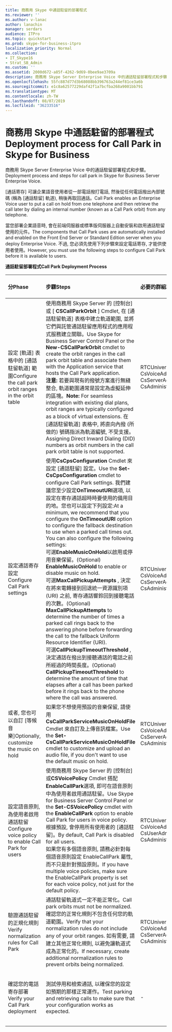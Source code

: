 ```yaml
---
title: 商務用 Skype 中通話駐留的部署程式
ms.reviewer: ''
ms.author: v-lanac
author: lanachin
manager: serdars
audience: ITPro
ms.topic: quickstart
ms.prod: skype-for-business-itpro
localization_priority: Normal
ms.collection:
- IT_Skype16
- Strat_SB_Admin
ms.custom: ''
ms.assetid: 2000d672-a85f-4262-9d69-0bee9ae3709a
description: 商務用 Skype Server Enterprise Voice 中的通話駐留部署程式和步驟。
ms.openlocfilehash: 55fc887d77d3b68088bb396763a244ef81ce3a6b
ms.sourcegitcommit: e1c8a62577229daf42f1a7bcfba268a9001bb791
ms.translationtype: MT
ms.contentlocale: zh-TW
ms.lasthandoff: 08/07/2019
ms.locfileid: "36233516"
---
```

# <a name="deployment-process-for-call-park-in-skype-for-business"></a><span data-ttu-id="f3c23-103">商務用 Skype 中通話駐留的部署程式</span><span class="sxs-lookup"><span data-stu-id="f3c23-103">Deployment process for Call Park in Skype for Business</span></span>
 
<span data-ttu-id="f3c23-104">商務用 Skype Server Enterprise Voice 中的通話駐留部署程式和步驟。</span><span class="sxs-lookup"><span data-stu-id="f3c23-104">Deployment process and steps for call park in Skype for Business Server Enterprise Voice.</span></span>
  
<span data-ttu-id="f3c23-105">[通話寄存] 可讓企業語音使用者從一部電話撥打電話, 然後從任何電話撥出內部號碼 (稱為 [通話駐留] 軌道), 稍後再取回通話。</span><span class="sxs-lookup"><span data-stu-id="f3c23-105">Call Park enables an Enterprise Voice user to put a call on hold from one telephone and then retrieve the call later by dialing an internal number (known as a Call Park orbit) from any telephone.</span></span>
  
<span data-ttu-id="f3c23-106">當您部署企業語音時, 會在前端伺服器或標準版伺服器上自動安裝和啟用通話駐留使用的元件。</span><span class="sxs-lookup"><span data-stu-id="f3c23-106">The components that Call Park uses are automatically installed and enabled on the Front End Server or Standard Edition server when you deploy Enterprise Voice.</span></span> <span data-ttu-id="f3c23-107">不過, 您必須先使用下列步驟來設定電話寄存, 才能供使用者使用。</span><span class="sxs-lookup"><span data-stu-id="f3c23-107">However, you must use the following steps to configure Call Park before it is available to users.</span></span> 
  
<span data-ttu-id="f3c23-108">**通話駐留部署程式**</span><span class="sxs-lookup"><span data-stu-id="f3c23-108">**Call Park Deployment Process**</span></span>

|<span data-ttu-id="f3c23-109">**分**</span><span class="sxs-lookup"><span data-stu-id="f3c23-109">**Phase**</span></span>|<span data-ttu-id="f3c23-110">**步驟**</span><span class="sxs-lookup"><span data-stu-id="f3c23-110">**Steps**</span></span>|<span data-ttu-id="f3c23-111">**必要的群組和角色**</span><span class="sxs-lookup"><span data-stu-id="f3c23-111">**Required groups and roles**</span></span>|<span data-ttu-id="f3c23-112">**部署檔**</span><span class="sxs-lookup"><span data-stu-id="f3c23-112">**Deployment documentation**</span></span>|
|:-----|:-----|:-----|:-----|
|<span data-ttu-id="f3c23-113">設定 [軌道] 表格中的 [通話駐留軌道] 範圍</span><span class="sxs-lookup"><span data-stu-id="f3c23-113">Configure the call park orbit ranges in the orbit table</span></span>  <br/> |<span data-ttu-id="f3c23-114">使用商務用 Skype Server 的 [控制台] 或 [ **CSCallParkOrbit** ] Cmdlet, 在 [通話駐留軌道] 表格中建立軌道範圍, 並將它們與託管通話駐留應用程式的應用程式服務建立關聯。</span><span class="sxs-lookup"><span data-stu-id="f3c23-114">Use Skype for Business Server Control Panel or the **New-CSCallParkOrbit** cmdlet to create the orbit ranges in the call park orbit table and associate them with the Application service that hosts the Call Park application.</span></span> <br/> <span data-ttu-id="f3c23-115">**注意:** 若要與現有的撥號方案進行無縫整合, 軌道範圍通常是設定為虛擬延伸的區塊。</span><span class="sxs-lookup"><span data-stu-id="f3c23-115">**Note:** For seamless integration with existing dial plans, orbit ranges are typically configured as a block of virtual extensions.</span></span> <span data-ttu-id="f3c23-116">在 [通話駐留軌道] 表格中, 將直向內撥 (所做的) 號碼指派為軌道編號, 不受支援。</span><span class="sxs-lookup"><span data-stu-id="f3c23-116">Assigning Direct Inward Dialing (DID) numbers as orbit numbers in the call park orbit table is not supported.</span></span> <br/> |<span data-ttu-id="f3c23-117">RTCUniversalServerAdmins</span><span class="sxs-lookup"><span data-stu-id="f3c23-117">RTCUniversalServerAdmins</span></span>  <br/> <span data-ttu-id="f3c23-118">CsVoiceAdministrator</span><span class="sxs-lookup"><span data-stu-id="f3c23-118">CsVoiceAdministrator</span></span>  <br/> <span data-ttu-id="f3c23-119">CsServerAdministrator</span><span class="sxs-lookup"><span data-stu-id="f3c23-119">CsServerAdministrator</span></span>  <br/> <span data-ttu-id="f3c23-120">CsAdministrator</span><span class="sxs-lookup"><span data-stu-id="f3c23-120">CsAdministrator</span></span>  <br/> |[<span data-ttu-id="f3c23-121">在商務用 Skype 中建立或修改通話寄存軌道的範圍</span><span class="sxs-lookup"><span data-stu-id="f3c23-121">Create or modify a Call Park orbit range in Skype for Business</span></span>](create-or-modify-a-call-park-orbit-range.md) <br/> |
|<span data-ttu-id="f3c23-122">設定通話寄存設定</span><span class="sxs-lookup"><span data-stu-id="f3c23-122">Configure Call Park settings</span></span>  <br/> | <span data-ttu-id="f3c23-123">使用**CsCpsConfiguration** Cmdlet 來設定 [通話駐留] 設定。</span><span class="sxs-lookup"><span data-stu-id="f3c23-123">Use the **Set-CsCpsConfiguration** cmdlet to configure Call Park settings.</span></span> <span data-ttu-id="f3c23-124">我們建議您至少設定**OnTimeoutURI**選項, 以設定在寄存通話超時時要使用的備用目的地。您也可以設定下列設定:</span><span class="sxs-lookup"><span data-stu-id="f3c23-124">At a minimum, we recommend that you configure the **OnTimeoutURI** option to configure the fallback destination to use when a parked call times out. You can also configure the following settings:</span></span> <br/>  <span data-ttu-id="f3c23-125">可選**EnableMusicOnHold**以啟用或停用音樂保留。</span><span class="sxs-lookup"><span data-stu-id="f3c23-125">(Optional) **EnableMusicOnHold** to enable or disable music on hold.</span></span> <br/>  <span data-ttu-id="f3c23-126">可選**MaxCallPickupAttempts** , 決定在將來電轉接到回退統一資源識別項 (URI) 之前, 寄存通話響鈴回到接聽電話的次數。</span><span class="sxs-lookup"><span data-stu-id="f3c23-126">(Optional) **MaxCallPickupAttempts** to determine the number of times a parked call rings back to the answering phone before forwarding the call to the fallback Uniform Resource Identifier (URI).</span></span> <br/>  <span data-ttu-id="f3c23-127">可選**CallPickupTimeoutThreshold** , 決定通話在撥出到接聽通話的電話之前所經過的時間長度。</span><span class="sxs-lookup"><span data-stu-id="f3c23-127">(Optional) **CallPickupTimeoutThreshold** to determine the amount of time that elapses after a call has been parked before it rings back to the phone where the call was answered.</span></span> <br/> |<span data-ttu-id="f3c23-128">RTCUniversalServerAdmins</span><span class="sxs-lookup"><span data-stu-id="f3c23-128">RTCUniversalServerAdmins</span></span>  <br/> <span data-ttu-id="f3c23-129">CsVoiceAdministrator</span><span class="sxs-lookup"><span data-stu-id="f3c23-129">CsVoiceAdministrator</span></span>  <br/> <span data-ttu-id="f3c23-130">CsServerAdministrator</span><span class="sxs-lookup"><span data-stu-id="f3c23-130">CsServerAdministrator</span></span>  <br/> <span data-ttu-id="f3c23-131">CsAdministrator</span><span class="sxs-lookup"><span data-stu-id="f3c23-131">CsAdministrator</span></span>  <br/> |[<span data-ttu-id="f3c23-132">在商務用 Skype 中設定通話寄存設定</span><span class="sxs-lookup"><span data-stu-id="f3c23-132">Configure Call Park settings in Skype for Business</span></span>](configure-call-park-settings.md) <br/> |
|<span data-ttu-id="f3c23-133">或者, 您也可以自訂 [等候音樂]</span><span class="sxs-lookup"><span data-stu-id="f3c23-133">Optionally, customize the music on hold</span></span>  <br/> |<span data-ttu-id="f3c23-134">如果您不想使用預設的音樂保留, 請使用**CsCallParkServiceMusicOnHoldFile** Cmdlet 來自訂及上傳音訊檔案。</span><span class="sxs-lookup"><span data-stu-id="f3c23-134">Use the **Set-CsCallParkServiceMusicOnHoldFile** cmdlet to customize and upload an audio file, if you don't want to use the default music on hold.</span></span> <br/> |<span data-ttu-id="f3c23-135">RTCUniversalServerAdmins</span><span class="sxs-lookup"><span data-stu-id="f3c23-135">RTCUniversalServerAdmins</span></span>  <br/> <span data-ttu-id="f3c23-136">CsVoiceAdministrator</span><span class="sxs-lookup"><span data-stu-id="f3c23-136">CsVoiceAdministrator</span></span>  <br/> <span data-ttu-id="f3c23-137">CsServerAdministrator</span><span class="sxs-lookup"><span data-stu-id="f3c23-137">CsServerAdministrator</span></span>  <br/> <span data-ttu-id="f3c23-138">CsAdministrator</span><span class="sxs-lookup"><span data-stu-id="f3c23-138">CsAdministrator</span></span>  <br/> |[<span data-ttu-id="f3c23-139">在商務用 inSkype 上自訂通話寄存音樂</span><span class="sxs-lookup"><span data-stu-id="f3c23-139">Customize Call Park music on hold inSkype for Business</span></span>](customize-call-park-music-on-hold.md) <br/> |
|<span data-ttu-id="f3c23-140">設定語音原則, 為使用者啟用通話駐留</span><span class="sxs-lookup"><span data-stu-id="f3c23-140">Configure voice policy to enable Call Park for users</span></span>  <br/> |<span data-ttu-id="f3c23-141">使用商務用 Skype Server 的 [控制台] 或**CSVoicePolicy** Cmdlet 搭配**EnableCallPark**選項, 即可在語音原則中為使用者啟用通話駐留。</span><span class="sxs-lookup"><span data-stu-id="f3c23-141">Use Skype for Business Server Control Panel or the **Set-CSVoicePolicy** cmdlet with the **EnableCallPark** option to enable Call Park for users in voice policy.</span></span> <br/> <span data-ttu-id="f3c23-142">根據預設, 會停用所有使用者的 [通話駐留]。</span><span class="sxs-lookup"><span data-stu-id="f3c23-142">By default, Call Park is disabled for all users.</span></span>  <br/> <span data-ttu-id="f3c23-143">如果您有多個語音原則, 請務必針對每個語音原則設定 EnableCallPark 屬性, 而不只是針對預設原則。</span><span class="sxs-lookup"><span data-stu-id="f3c23-143">If you have multiple voice policies, make sure the EnableCallPark property is set for each voice policy, not just for the default policy.</span></span>  <br/> |<span data-ttu-id="f3c23-144">RTCUniversalServerAdmins</span><span class="sxs-lookup"><span data-stu-id="f3c23-144">RTCUniversalServerAdmins</span></span>  <br/> <span data-ttu-id="f3c23-145">CsVoiceAdministrator</span><span class="sxs-lookup"><span data-stu-id="f3c23-145">CsVoiceAdministrator</span></span>  <br/> <span data-ttu-id="f3c23-146">CsUserAdministrator</span><span class="sxs-lookup"><span data-stu-id="f3c23-146">CsUserAdministrator</span></span>  <br/> <span data-ttu-id="f3c23-147">CsAdministrator</span><span class="sxs-lookup"><span data-stu-id="f3c23-147">CsAdministrator</span></span>  <br/> |[<span data-ttu-id="f3c23-148">在商務用 Skype 中啟用電話寄存給使用者</span><span class="sxs-lookup"><span data-stu-id="f3c23-148">Enable Call Park for users in Skype for Business</span></span>](enable-call-park-for-users.md) <br/> |
|<span data-ttu-id="f3c23-149">驗證通話駐留的正規化規則</span><span class="sxs-lookup"><span data-stu-id="f3c23-149">Verify normalization rules for Call Park</span></span>  <br/> |<span data-ttu-id="f3c23-150">通話駐留軌道式一定不能正常化。</span><span class="sxs-lookup"><span data-stu-id="f3c23-150">Call park orbits must not be normalized.</span></span> <span data-ttu-id="f3c23-151">確認您的正常化規則不包含任何您的軌道範圍。</span><span class="sxs-lookup"><span data-stu-id="f3c23-151">Verify that your normalization rules do not include any of your orbit ranges.</span></span> <span data-ttu-id="f3c23-152">如有需要, 請建立其他正常化規則, 以避免讓軌道式成為正常化的。</span><span class="sxs-lookup"><span data-stu-id="f3c23-152">If necessary, create additional normalization rules to prevent orbits being normalized.</span></span>  <br/> |<span data-ttu-id="f3c23-153">RTCUniversalServerAdmins</span><span class="sxs-lookup"><span data-stu-id="f3c23-153">RTCUniversalServerAdmins</span></span>  <br/> <span data-ttu-id="f3c23-154">CsVoiceAdministrator</span><span class="sxs-lookup"><span data-stu-id="f3c23-154">CsVoiceAdministrator</span></span>  <br/> <span data-ttu-id="f3c23-155">CsServerAdministrator</span><span class="sxs-lookup"><span data-stu-id="f3c23-155">CsServerAdministrator</span></span>  <br/> <span data-ttu-id="f3c23-156">CsAdministrator</span><span class="sxs-lookup"><span data-stu-id="f3c23-156">CsAdministrator</span></span>  <br/> |[<span data-ttu-id="f3c23-157">在商務用 Skype 中驗證通話寄存的正常化規則</span><span class="sxs-lookup"><span data-stu-id="f3c23-157">Verify normalization rules for Call Park in Skype for Business</span></span>](verify-normalization-rules-for-call-park.md) <br/> |
|<span data-ttu-id="f3c23-158">確認您的電話寄存部署</span><span class="sxs-lookup"><span data-stu-id="f3c23-158">Verify your Call Park deployment</span></span>  <br/> |<span data-ttu-id="f3c23-159">測試停用和檢索通話, 以確保您的設定如預期的那樣正常運作。</span><span class="sxs-lookup"><span data-stu-id="f3c23-159">Test parking and retrieving calls to make sure that your configuration works as expected.</span></span>  <br/> |-  <br/> |[<span data-ttu-id="f3c23-160">可選在商務用 Skype 中確認通話駐留部署</span><span class="sxs-lookup"><span data-stu-id="f3c23-160">(Optional) Verify Call Park deployment in Skype for Business</span></span>](optional-verify-call-park-deployment.md) <br/> |
   


